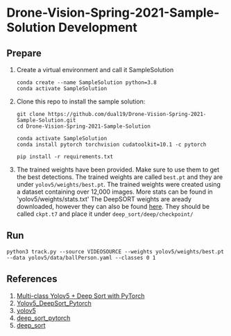 # Drone-Vision-Spring-2021-Sample-Solution Development


## Prepare 
1. Create a virtual environment and call it SampleSolution
    ```
    conda create --name SampleSolution python=3.8
    conda activate SampleSolution
    ```
2. Clone this repo to install the sample solution:
    ```
    git clone https://github.com/dual19/Drone-Vision-Spring-2021-Sample-Solution.git
    cd Drone-Vision-Spring-2021-Sample-Solution
    
    conda activate SampleSolution
    conda install pytorch torchvision cudatoolkit=10.1 -c pytorch
    
    pip install -r requirements.txt
    ```

3. The trained weights have been provided. Make sure to use them to get the best detections.
The trained weights are called `best.pt` and they are under `yolov5/weights/best.pt`.
The trained weights were created using a dataset containing over 12,000 images. More stats can be found in 'yolov5/weights/stats.txt'
The DeepSORT weights are aready downloaded, however they can also be found [here](https://drive.google.com/drive/folders/1xhG0kRH1EX5B9_Iz8gQJb7UNnn_riXi6).
They should be called `ckpt.t7` and place it under `deep_sort/deep/checkpoint/`


## Run
~~~
python3 track.py --source VIDEOSOURCE --weights yolov5/weights/best.pt --data yolov5/data/ballPerson.yaml --classes 0 1
~~~



## References
1) [Multi-class Yolov5 + Deep Sort with PyTorch](https://github.com/WuPedin/Multi-class_Yolov5_DeepSort_Pytorch)
2) [Yolov5_DeepSort_Pytorch](https://github.com/mikel-brostrom/Yolov5_DeepSort_Pytorch)   
3) [yolov5](https://github.com/ultralytics/yolov5)  
4) [deep_sort_pytorch](https://github.com/ZQPei/deep_sort_pytorch)       
5) [deep_sort](https://github.com/nwojke/deep_sort)   
